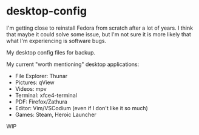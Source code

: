 # desktop-config

I'm getting close to reinstall Fedora from scratch after a lot of years.
I think that maybe it could solve some issue, but I'm not sure it is more likely that what I'm experiencing is software bugs.

My desktop config files for backup.

My current "worth mentioning" desktop applications:
- File Explorer: Thunar
- Pictures: qView
- Videos: mpv
- Terminal: xfce4-terminal
- PDF: Firefox/Zathura
- Editor: Vim/VSCodium (even if I don't like it so much)
- Games: Steam, Heroic Launcher

WIP
